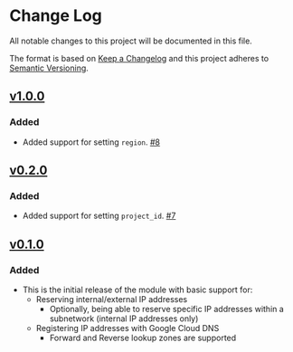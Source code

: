 # Change Log

All notable changes to this project will be documented in this file.

The format is based on [Keep a Changelog](http://keepachangelog.com/) and this
project adheres to [Semantic Versioning](http://semver.org/).

## [v1.0.0](https://github.com/terraform-google-modules/terraform-google-address/releases/tag/v1.0.0)

### Added
- Added support for setting `region`. [#8](https://github.com/terraform-google-modules/terraform-google-address/pull/8)

## [v0.2.0](https://github.com/terraform-google-modules/terraform-google-address/releases/tag/v0.2.0)

### Added
- Added support for setting `project_id`. [#7](https://github.com/terraform-google-modules/terraform-google-address/pull/7)

## [v0.1.0](https://github.com/terraform-google-modules/terraform-google-address/releases/tag/v0.1.0)

### Added
- This is the initial release of the module with basic support for:
    - Reserving internal/external IP addresses
        - Optionally, being able to reserve specific IP addresses within a subnetwork (internal IP addresses only)
    - Registering IP addresses with Google Cloud DNS
        - Forward and Reverse lookup zones are supported
